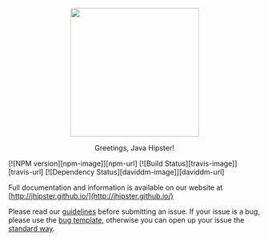 <p align="center">
  <a href="https://jhipster.github.io/">
    <img height="257" src="https://raw.githubusercontent.com/jhipster/jhipster.github.io/master/img/logo-jhipster2x.png">
  </a>
  <p align="center">Greetings, Java Hipster!</p>
</p>
[![NPM version][npm-image]][npm-url] [![Build Status][travis-image]][travis-url] [![Dependency Status][daviddm-image]][daviddm-url]

Full documentation and information is available on our website at [http://jhipster.github.io/](http://jhipster.github.io/)

Please read our [guidelines](/CONTRIBUTING.md#submitting-an-issue) before submitting an issue. If your issue is a bug, please use the [bug template][1], otherwise you can open up your issue the [standard way](https://github.com/jhipster/generator-jhipster/issues/new).

[1]: https://github.com/jhipster/generator-jhipster/issues/new?body=*%20**Overview%20of%20the%20issue**%0A%0A%3C!--%20if%20an%20error%20is%20being%20thrown%20a%20stack%20trace%20helps%20--%3E%0A%0A*%20**Motivation%20for%20or%20Use%20Case**%20%0A%0A%3C!--%20explain%20why%20this%20is%20a%20bug%20for%20you%20--%3E%0A%0A*%20**JHipster%20Version(s)**%20%0A%0A%3C!--%20is%20it%20a%20regression%3F%20--%3E%0A%0A*%20**JHipster%20configuration%2C%20a%20%60.yo-rc.json%60%20file%20generated%20in%20the%20root%20folder**%20%0A%0A%3C!--%20this%20will%20help%20us%20to%20replicate%20the%20scenario%2C%20you%20can%20remove%20the%20rememberMe%20key.%20--%3E%0A%0A*%20**Entity%20configuration(s)%20%60entityName.json%60%20files%20generated%20in%20the%20%60.jhipster%60%20directory**%20%0A%0A%3C!--%20-%20if%20the%20error%20is%20during%20an%20entity%20creation%20or%20associated%20with%20a%20specific%20entity%20--%3E%0A%0A*%20**Browsers%20and%20Operating%20System**%20%0A%0A%3C!--%20is%20this%20a%20problem%20with%20all%20browsers%20or%20only%20IE8%3F%20--%3E%0A%0A*%20**Reproduce%20the%20error**%20%0A%0A%3C!--%20an%20unambiguous%20set%20of%20steps%20to%20reproduce%20the%20error.%20If%20you%20have%20a%20JavaScript%20error%2C%20maybe%20you%20can%20provide%20a%20live%20example%20with%0A%20%20%5BJSFiddle%5D(http%3A%2F%2Fjsfiddle.net%2F)%3F%20--%3E%0A%0A*%20**Related%20issues**%20%0A%0A%3C!--%20has%20a%20similar%20issue%20been%20reported%20before%3F%20--%3E%0A%0A*%20**Suggest%20a%20Fix**%20%0A%0A%3C!--%20if%20you%20can%27t%20fix%20the%20bug%20yourself%2C%20perhaps%20you%20can%20point%20to%20what%20might%20be%0A%20%20causing%20the%20problem%20(line%20of%20code%20or%20commit)%20--%3E

[npm-image]: https://badge.fury.io/js/generator-jhipster.svg
[npm-url]: https://npmjs.org/package/generator-jhipster
[travis-image]: https://travis-ci.org/jhipster/generator-jhipster.svg?branch=master
[travis-url]: https://travis-ci.org/jhipster/generator-jhipster
[daviddm-image]: https://david-dm.org/jhipster/generator-jhipster.svg?theme=shields.io
[daviddm-url]: https://david-dm.org/jhipster/generator-jhipster
